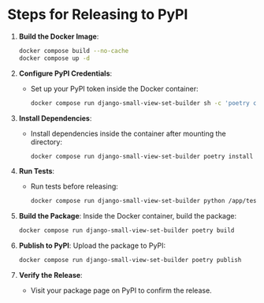 # Steps for Releasing to PyPI

1. **Build the Docker Image**:
   ```bash
   docker compose build --no-cache
   docker compose up -d
   ```

2. **Configure PyPI Credentials**:
   - Set up your PyPI token inside the Docker container:
     ```bash
     docker compose run django-small-view-set-builder sh -c 'poetry config pypi-token.pypi $POETRY_PUBLISH_TOKEN'
     ```

3. **Install Dependencies**:
   - Install dependencies inside the container after mounting the directory:
     ```bash
     docker compose run django-small-view-set-builder poetry install
     ```

4. **Run Tests**:
   - Run tests before releasing:
     ```bash
     docker compose run django-small-view-set-builder python /app/tests/manage.py test
     ```

5. **Build the Package**:
   Inside the Docker container, build the package:
   ```bash
   docker compose run django-small-view-set-builder poetry build
     ```

6. **Publish to PyPI**:
   Upload the package to PyPI:
   ```bash
   docker compose run django-small-view-set-builder poetry publish
     ```

7. **Verify the Release**:
   - Visit your package page on PyPI to confirm the release.